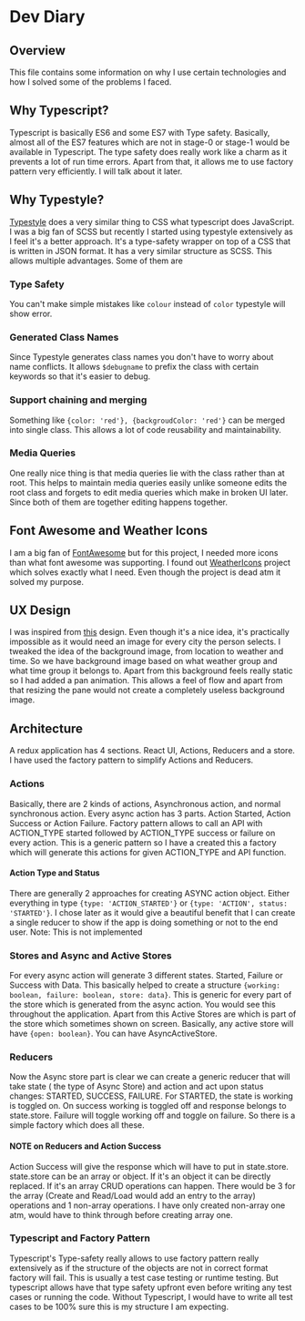 # Dev Diary

## Overview
This file contains some information on why I use certain technologies and how I solved some of the problems I faced.

## Why Typescript?
Typescript is basically ES6 and some ES7 with Type safety. Basically, almost all of the ES7 features which are not in stage-0 or stage-1 would be available in Typescript. The type safety does really work like a charm as it prevents a lot of run time errors. Apart from that, it allows me to use factory pattern very efficiently. I will talk about it later.

## Why Typestyle?
[Typestyle](http://typestyle.io/#/) does a very similar thing to CSS what typescript does JavaScript. I was a big fan of SCSS but recently I started using typestyle extensively as I feel it's a better approach. It's a type-safety wrapper on top of a CSS that is written in JSON format. It has a very similar structure as SCSS. This allows multiple advantages. Some of them are

### Type Safety
You can't make simple mistakes like `colour` instead of `color` typestyle will show error.

### Generated Class Names
Since Typestyle generates class names you don't have to worry about name conflicts. It allows `$debugname` to prefix the class with certain keywords so that it's easier to debug.

### Support chaining and merging
Something like `{color: 'red'}, {backgroudColor: 'red'}` can be merged into single class. This allows a lot of code reusability and maintainability.

### Media Queries
One really nice thing is that media queries lie with the class rather than at root. This helps to maintain media queries easily unlike someone edits the root class and forgets to edit media queries which make in broken UI later. Since both of them are together editing happens together.


## Font Awesome and Weather Icons
I am a big fan of [FontAwesome](http://fontawesome.io/icons/) but for this project, I needed more icons than what font awesome was supporting. I found out [WeatherIcons](http://weathericons.io/) project which solves exactly what I need. Even though the project is dead atm it solved my purpose.

## UX Design
I was inspired from [this](http://antoniodinardo.com/TEST/weather_card/) design. Even though it's a nice idea, it's practically impossible as it would need an image for every city the person selects. I tweaked the idea of the background image, from location to weather and time. So we have background image based on what weather group and what time group it belongs to. Apart from this background feels really static so I had added a pan animation. This allows a feel of flow and apart from that resizing the pane would not create a completely useless background image.

## Architecture
A redux application has 4 sections. React UI, Actions, Reducers and a store. I have used the factory pattern to simplify Actions and Reducers.

### Actions
Basically, there are 2 kinds of actions, Asynchronous action, and normal synchronous action. Every async action has 3 parts. Action Started, Action Success or Action Failure. Factory pattern allows to call an API with ACTION_TYPE started followed by ACTION_TYPE success or failure on every action. This is a generic pattern so I have a created this a factory which will generate this actions for given ACTION_TYPE and API function.

#### Action Type and Status
There are generally 2 approaches for creating ASYNC action object. Either everything in type `{type: 'ACTION_STARTED'}` or `{type: 'ACTION', status: 'STARTED'}`. I chose later as it would give a beautiful benefit that I can create a single reducer to show if the app is doing something or not to the end user.
Note: This is not implemented

### Stores and Async and Active Stores
For every async action will generate 3 different states. Started, Failure or Success with Data. This basically helped to create a structure `{working: boolean, failure: boolean, store: data}`. This is generic for every part of the store which is generated from the async action. You would see this throughout the application. Apart from this Active Stores are which is part of the store which sometimes shown on screen. Basically, any active store will have `{open: boolean}`. You can have AsyncActiveStore.

### Reducers
Now the Async store part is clear we can create a generic reducer that will take state ( the type of Async Store) and action and act upon status changes: STARTED, SUCCESS, FAILURE. For STARTED, the state is working is toggled on. On success working is toggled off and response belongs to state.store. Failure will toggle working off and toggle on failure. So there is a simple factory which does all these.

#### NOTE on Reducers and Action Success
Action Success will give the response which will have to put in state.store. state.store can be an array or object. If it's an object it can be directly replaced. If it's an array CRUD operations can happen. There would be 3 for the array (Create and Read/Load would add an entry to the array) operations and 1 non-array operations. I have only created non-array one atm, would have to think through before creating array one.


### Typescript and Factory Pattern 
Typescript's Type-safety really allows to use factory pattern really extensively as if the structure of the objects are not in correct format factory will fail. This is usually a test case testing or runtime testing. But typescript allows have that type safety upfront even before writing any test cases or running the code. Without Typescript, I would have to write all test cases to be 100% sure this is my structure I am expecting.